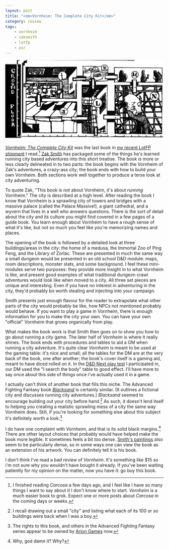 ```yaml
---
layout: post
title: "<em>Vornheim: The Complete City Kit</em>"
category: review
tags: 
    - vornheim
    - zaksmith
    - lotfp
    - osr
---
```


![A Map from Vornheim][vornheim-img]

[_Vornheim: The Complete City Kit_][1] was the last book in [my recent LotFP shipment][2] I read.[^1] [Zak Smith][3] has packaged some of the things he's learned running city based adventures into this short treatise. The book is more or less clearly delineated in to two parts: the book begins with the Vornheim of Zak's adventures, a crazy-ass city; the book ends with how to build your own Vornheim. Both sections work well together to produce a terse look at city adventuring.

To quote Zak, "This book is not about Vornheim, it's about _running_ Vornheim." The city is described at a high level. After reading the book I know that Vornheim is a sprawling city of towers and bridges with a massive palace (called the Palace Massive!), a giant cathedral, and a wyvern that lives in a well who answers questions. There is the sort of detail about the city and its culture you might find covered in a few pages of a guide book. You learn enough about Vornheim to have a rough sense of what it's like, but not so much you feel like you're memorizing names and places.

The opening of the book is followed by a detailed look at three buildings/areas in the city: the home of a medusa, the Immortal Zoo of Ping Feng, and the Library of Zorlac. These are presented in much the same way a small dungeon would be presented in an old school D&D module: maps, room descriptions, monster stats, and some background. I feel these mini-modules serve two purposes: they provide more insight in to what Vornheim is like, and present good examples of what traditional dungeon crawl adventures would look like when moved to a city. All three set pieces are unique and interesting. Even if you have no interest in adventuring in the city, they'd probably bo worth stealing and injecting into your campaign.

Smith presents just enough flavour for the reader to extrapolate what other parts of the city would probably be like, how NPCs not mentioned probably would behave. If you want to play a game in Vornheim, there is enough information for you to make the city your own. You can have your own "official" Vornheim that grows organically from play.

What makes the book work is that Smith then goes on to show you how to go about running a city game. The later half of _Vornheim_ is where it really shines. The book ends with procedures and tables to aid a GM when running a city adventure. It's quite clear _Vornheim_ is meant to be used at the gaming table: it's nice and small; all the tables for the DM are at the very back of the book, one after another; the book's cover itself is a gaming aid, meant to have diced rolled on it. In the [D&D Next play test][4] I participated in, our DM used the "I search the body" table to good effect. I'll have more to say once about this side of things once i've actually used it in a game.

I actually can't think of another book that fills this niche. The Advanced Fighting Fantasy book [_Blacksand_][6] is certainly similar. (It outlines a fictional city and discusses running city adventures.) _Blacksand_ seemed to encourage building out your city before hand.[^2] As such, it doesn't lend itself to helping you creating a realistic sprawling mess of a city the same way Vornheim does. Still, if you're looking for something else about this subject it's definitely worth a look.[^3]

I do have one complaint with _Vornheim_, and that is its solid black margins.[^4] There are other layout choices that probably would have helped make the book more legible. It sometimes feels a bit too dense. [Smith's paintings][5] also seem to be particularly dense, so in some ways one can view the book as an extension of his artwork. You can definitely tell it is his book.

I don't think I've read a bad review of _Vornheim_. It's something like $15 so i'm not sure why you wouldn't have bought it already. If you've been waiting patiently for my opinion on the matter, now you have it: go buy this book.


[^1]: I finished reading _Carcosa_ a few days ago, and I feel like I have so many things I want to say about it I don't know where to start. _Vornheim_ is a much easier book to grok. Expect one or more posts about _Carcosa_ in the coming days or weeks.
[^2]: I recall drawing out a small "city" and listing what each of its 100 or so buildings were back when I was a boy.
[^3]: The rights to this book, and others in the Advanced Fighting Fantasy series appear to be owned by [Arion Games][7] now.
[^4]: Why, god damn it? Why?

[1]: http://www.lotfp.com/RPG/products/vornheim
[2]: http://save.vs.totalpartykill.ca/review/lotfp-grindhouse/
[3]: http://dndwithpornstars.blogspot.ca/
[4]: http://save.vs.totalpartykill.ca/blog/dnd-next/
[5]: http://fredericksfreisergallery.com/zaxart/octopus_girls/index.html
[6]: http://fightingfantasy.wikia.com/wiki/Blacksand!
[7]: http://arion-games.com/affmain.html
[vornheim-img]: /assets/img/vornheim.png

